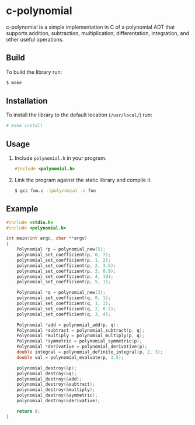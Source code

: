 # c-polynomial

c-polynomial is a simple implementation in C of a polynomial ADT that supports addition, subtraction, multiplication, differentation, integration, and other useful operations.


## Build

To build the library run:

```bash
$ make
```

## Installation

To install the library to the default location (`/usr/local/`) run:

```bash
# make install
```

## Usage

1. Include `polynomial.h` in your program.

    ```c
    #include <polynomial.h>
    ```

2. Link the program against the static library and compile it.

    ```bash
    $ gcc foo.c -lpolynomial -o foo
    ```

## Example

```c
#include <stdio.h>
#include <polynomial.h>

int main(int argc, char **argv)
{
    Polynomial *p = polynomial_new(5);
    polynomial_set_coefficient(p, 0, 7);
    polynomial_set_coefficient(p, 1, 2);
    polynomial_set_coefficient(p, 2, 3.5);
    polynomial_set_coefficient(p, 3, 0.9);
    polynomial_set_coefficient(p, 4, 18);
    polynomial_set_coefficient(p, 5, 1);

    Polynomial *q = polynomial_new(3);
    polynomial_set_coefficient(q, 0, 1);
    polynomial_set_coefficient(q, 1, 3);
    polynomial_set_coefficient(q, 2, 0.2);
    polynomial_set_coefficient(q, 3, 4);

    Polynomial *add = polynomial_add(p, q);
    Polynomial *subtract = polynomial_subtract(p, q);
    Polynomial *multiply = polynomial_multiply(p, q);
    Polynomial *symmetric = polynomial_symmetric(p);
    Polynomial *derivative = polynomial_derivative(p);
    double integral = polynomial_definite_integral(p, 2, 3);
    double val = polynomial_evaluate(p, 3.5);

    polynomial_destroy(&p);
    polynomial_destroy(&q);
    polynomial_destroy(&add);
    polynomial_destroy(&subtract);
    polynomial_destroy(&multiply);
    polynomial_destroy(&symmetric);
    polynomial_destroy(&derivative);

    return 0;
}
```
